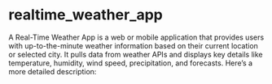 # realtime_weather_app
A Real-Time Weather App is a web or mobile application that provides users with up-to-the-minute weather information based on their current location or selected city. It pulls data from weather APIs and displays key details like temperature, humidity, wind speed, precipitation, and forecasts. Here’s a more detailed description:
